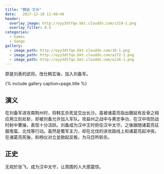 ```yaml
---
title: "魏延·文长"
date:   2017-12-10 11:49:49
header:
  overlay_image: http://oyy3dtfqo.bkt.clouddn.com/s319-1.png
  overlay_filter: 0.5
categories:
  - Games
  - Sango
gallery:
  - image_path: http://oyy3dtfqo.bkt.clouddn.com/16-1.png
  - image_path: http://oyy3dtfqo.bkt.clouddn.com/a172-1.png
  - image_path: http://oyy3dtfqo.bkt.clouddn.com/a126-1.png
---
```


原是刘表的武将。改仕韩玄後，加入刘备军。

{% include gallery caption=page.title %}

## 演义

在刘备军进攻南荆州时，将韩玄杀死並交出长沙。虽被诸葛亮指出魏延有反骨之相应用立刻处斩，却被刘备允许加入军队。攻益州之战中与黄忠争功，在汉中攻防战时射中曹操，表现十分活跃。刘备成为汉中王时担任汉中太守。之後跟随诸葛亮征服南蛮、北伐等行动。虽然是蜀军主力，却在北伐的进攻路线上和诸葛亮起冲突。在诸葛亮死後，和杨仪对立並掀起反叛，为马岱所斩杀。

## 正史

无视於张飞，成为汉中太守，让周围的人大感震惊。
